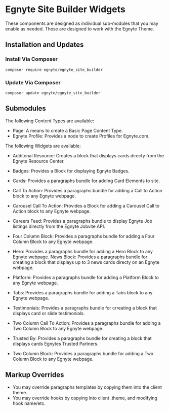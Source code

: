 # Egnyte Site Builder Widgets

These components are designed as individual sub-modules that you may enable as needed. These are designed to work with the Egnyte Theme.

## Installation and Updates

### Install Via Composer

`composer require egnyte/egnyte_site_builder`

### Update Via Composer

`composer update egnyte/egnyte_site_builder`

## Submodules

The following Content Types are available:

- Page: A means to create a Basic Page Content Type.
- Egnyte Profile: Provides a node to create Profiles for Egnyte.com.

The following Widgets are available:

- Additonal Resource: Creates a block that displays cards directy from the Egnyte Resource Center.
- Badges: Provides a Block for displaying Egnyte Badges.
- Cards: Provides a paragraphs bundle for adding Card Elements to site.
- Call To Action: Provides a paragraphs bundle for adding a Call to Action block to any Egnyte webpage.
- Carousel Call To Action: Provides a Block for adding a Carousel Call to Action block to any Egnyte webpage.
- Careers Feed: Provides a paragraphs bundle to display Egnyte Job listings directly from the Egnyte Jobvite API.

- Four Column Block: Provides a paragraphs bundle for adding a Four Column Block to any Egnyte webpage.
- Hero: Provides a paragraphs bundle for adding a Hero Block to any Egnyte webpage.
News Block: Provides a paragraphs bundle for creating a block that displays up to 3 news cards directy on an Egnyte webpage.
- Platform: Provides a paragraphs bundle for adding a Platform Block to any Egnyte webpage.
- Tabs: Provides a paragraphs bundle for adding a Tabs block to any Egnyte webpage.
- Testimonials: Provides a paragraphs bundle for crreating a block that displays card or slide testimonials.
- Two Column Call To Action: Provides a paragraphs bundle for adding a Two Column Block to any Egnyte webpage.
- Trusted By: Provides a paragraphs bundle for creating a block that displays cards Egnytes Trusted Partners.
- Two Column Block: Provides a paragraphs bundle for adding a Two Column Block to any Egnyte webpage.

## Markup Overrides

- You may override paragraphs templates by copying them into the client theme.
- You may override hooks by copying into client .theme, and modifying hook name/etc.